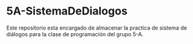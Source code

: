 # 5A-SistemaDeDialogos
Este repositorio esta encargado de almacenar la practica de sistema de diálogos para la clase de programación del grupo 5-A.
